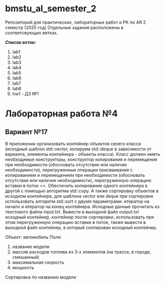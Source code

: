 # bmstu_al_semester_2

Репозиторий для практических, лабораторных работ и РК по АЯ 2 семестр (2025 год)
Отдельные задания расположены в соответсвующих ветках.

***Список веток:***
1. lab1
2. lab2
3. lab3
4. lab4
5. lab5
6. lab6
7. lab7
8. lab8
9. hw1 - ДЗ №1

# Лабораторная работа №4

## Вариант №17

В приложении организовать контейнер объектов своего класса (исходный шаблон std::vector, копируем std::deque в зависимости от варианта, элементы контейнера - объекты класса).
Класс должен иметь необходимые конструкторы, конструктор копирования и перемещения при необходимости (обосновать отсутствие или наличие необходимости), перегруженные операции присваивания с копированием и перемещением при необходимости (обосновать отсутствие или наличие необходимости), перегруженную операцию вставки в поток <<. 
Обеспечить копирование одного контейнера в другой с помощью алгоритма std::copy. А также сортировку объектов в исходном контейнере, для  шаблона vector или deque при сортировке использовать алгоритм std::sort с двумя параметрами: итератор на начало и итератор на конец контейнера.
Исходные данные прочитать из текстового файла input.txt. Вывести в выходной файл output.txt исходный контейнер, контейнер после сортировки, использовать при этом перегруженную операцию вставки в поток, также вывести в выходной файл контейнер, в который скопирован исходный контейнер.

Объект: автомобиль
Поля: 
1. название модели
2. массив расходов топлива из 3-х элементов (на трассе, в городе, смешанный)
3. максимальная скорость 
4. мощность

Сортировка по названию модели
